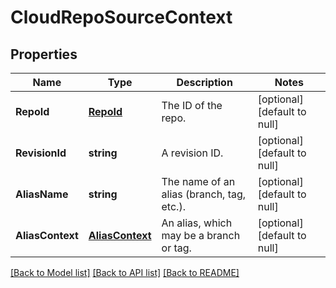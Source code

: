 # CloudRepoSourceContext

## Properties
Name | Type | Description | Notes
------------ | ------------- | ------------- | -------------
**RepoId** | [**RepoId**](RepoId.md) | The ID of the repo. | [optional] [default to null]
**RevisionId** | **string** | A revision ID. | [optional] [default to null]
**AliasName** | **string** | The name of an alias (branch, tag, etc.). | [optional] [default to null]
**AliasContext** | [**AliasContext**](AliasContext.md) | An alias, which may be a branch or tag. | [optional] [default to null]

[[Back to Model list]](../README.md#documentation-for-models) [[Back to API list]](../README.md#documentation-for-api-endpoints) [[Back to README]](../README.md)


